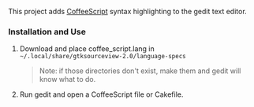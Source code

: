 This project adds [CoffeeScript] syntax highlighting to the gedit text editor.

[CoffeeScript]: http://coffeescript.org

### Installation and Use

1. Download and place coffee_script.lang in `~/.local/share/gtksourceview-2.0/language-specs`
    > Note: if those directories don't exist, make them and gedit will know what to do.

2. Run gedit and open a CoffeeScript file or Cakefile.

